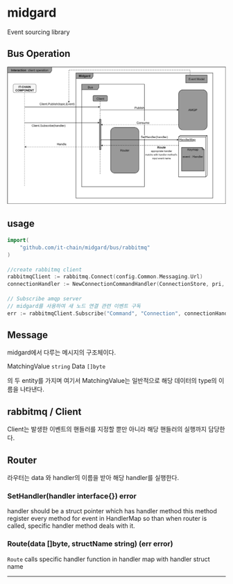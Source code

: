 # midgard
Event sourcing library

## Bus Operation
![Midgard Design Model](./images/MidgardDesignModel.png)

## usage

```Go
import(
	"github.com/it-chain/midgard/bus/rabbitmq"
)

//create rabbitmq client
rabbitmqClient := rabbitmq.Connect(config.Common.Messaging.Url)
connectionHandler := NewConnectionCommandHandler(ConnectionStore, pri, pub, rabbitmqClient)

// Subscribe amqp server
// midgard를 사용하여 새 노드 연결 관련 이벤트 구독
err := rabbitmqClient.Subscribe("Command", "Connection", connectionHandler)
```
## Message
midgard에서 다루는 메시지의 구조체이다.

MatchingValue `string`
Data          `[]byte`

의 두 entity를 가지며 여기서 MatchingValue는 일반적으로 해당 데이터의 type의 이름을 나타낸다.

## rabbitmq / Client
Client는 발생한 이벤트의 핸들러를 지정할 뿐만 아니라 해당 핸들러의 실행까지 담당한다.

## Router
라우터는 data 와 handler의 이름을 받아 해당 handler를 실행한다.

### SetHandler(handler interface{}) error
handler should be a struct pointer which has handler method
this method register every method for event in HandlerMap so than when router is called, specific handler method deals with it.

### Route(data []byte, structName string) (err error)
`Route` calls specific handler function in handler map with handler struct name









---
